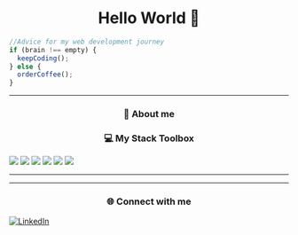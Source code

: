 <h1 align="center"> Hello World 👋</h1>

```javascript
//Advice for my web development journey
if (brain !== empty) {
  keepCoding();
} else {
  orderCoffee();
}
```

---

### <p align="center">🌱 About me</p>

<p align="center"> </p>

### <p align="center">💻 My Stack Toolbox</p>

![](https://img.shields.io/badge/Code-JavaScript-informational?style=flat&logo=javascript&logoColor=white&color=6aa6f8)
![](https://img.shields.io/badge/Code-HTML-informational?style=flat&logo=html5&logoColor=white&color=6aa6f8)
![](https://img.shields.io/badge/Code-CSS-informational?style=flat&logo=css3&logoColor=white&color=6aa6f8)
![](https://img.shields.io/badge/Code-React-informational?style=flat&logo=react&logoColor=white&color=6aa6f8)
![](https://img.shields.io/badge/Code-MySQL-informational?style=flat&logo=mysql&logoColor=white&color=6aa6f8)
![](https://img.shields.io/badge/Editor-VS_Code-informational?style=flat&logo=visual-studio-code&logoColor=white&color=6aa6f8)

---

---

### <p align="center"> 🌐 Connect with me</p>

[![LinkedIn](https://img.shields.io/badge/LinkedIn-%230077B5.svg?logo=linkedin&logoColor=white&color=6aa6f8)](https://www.linkedin.com/in/nayan-nanouche-a54328174/)
